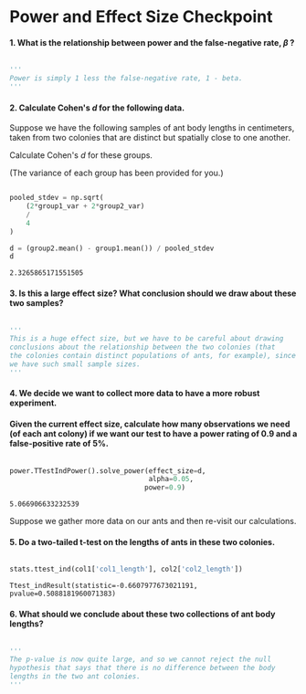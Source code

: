 # Power and Effect Size Checkpoint

#### 1. What is the relationship between power and the false-negative rate, $\beta$ ?


```python

'''
Power is simply 1 less the false-negative rate, 1 - beta.
'''
```

#### 2. Calculate Cohen's *d* for the following data.  

Suppose we have the following samples of ant body lengths in centimeters, taken from two colonies that are distinct but spatially close to one another.

Calculate Cohen's *d* for these groups.

(The variance of each group has been provided for you.)


```python

pooled_stdev = np.sqrt(
    (2*group1_var + 2*group2_var) 
    / 
    4
)

d = (group2.mean() - group1.mean()) / pooled_stdev
d
```




    2.3265865171551505



#### 3. Is this a large effect size? What conclusion should we draw about these two samples?


```python

'''
This is a huge effect size, but we have to be careful about drawing
conclusions about the relationship between the two colonies (that
the colonies contain distinct populations of ants, for example), since
we have such small sample sizes.
'''
```

#### 4. We decide we want to collect more data to have a more robust experiment. 

#### Given the current effect size, calculate how many observations we need (of each ant colony) if we want our test to have a power rating of 0.9 and a false-positive rate of 5%.


```python

power.TTestIndPower().solve_power(effect_size=d,
                                  alpha=0.05,
                                 power=0.9)
```




    5.066906633232539



Suppose we gather more data on our ants and then re-visit our calculations. 

#### 5. Do a two-tailed t-test on the lengths of ants in these two colonies.


```python

stats.ttest_ind(col1['col1_length'], col2['col2_length'])
```




    Ttest_indResult(statistic=-0.6607977673021191, pvalue=0.5088181960071383)



#### 6. What should we conclude about these two collections of ant body lengths?


```python

'''
The p-value is now quite large, and so we cannot reject the null
hypothesis that says that there is no difference between the body
lengths in the two ant colonies.
'''
```
